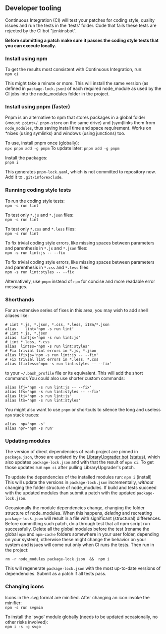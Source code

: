 ## Developer tooling

Continuous Integration (CI) will test your patches for coding style, quality issues and run the tests in the 'tests' folder. Code that fails these tests are rejected by the CI bot "jenkinsbot".

**Before submitting a patch make sure it passes the coding style tests that you can execute locally.**


### Install using npm

To get the results most consistent with Continuous Integration, run:\
`npm ci`

This might take a minute or more. This will install the same version (as defined in `package-lock.json`) of each required node_module as used by the CI jobs into the node_modules folder in the project.


### Install using pnpm (faster)

Pnpm is an alternative to npm that stores packages in a global folder (`<mount point>/.pnpm-store` on the same drive) and (sym)links them from `node_modules`, thus saving install time and space requirement. Works on *nixes (using symlinks) and windows (using junctions) too.

To use, install pnpm once (globally):\
`npx pnpm add -g pnpm`
To update later: `pnpm add -g pnpm`

Install the packages:\
`pnpm i`

This generates `pnpm-lock.yaml`, which is not committed to repository now. Add it to `.git/info/exclude`.


### Running coding style tests

To run the coding style tests:\
`npm -s run lint`

To test only `*.js` and `*.json` files:\
`npm -s run lint`

To test only `*.css` and `*.less` files:\
`npm -s run lint`

To fix trivial coding style errors, like missing spaces between parameters and parenthesis in `*.js` and `*.json` files:\
`npm -s run lint:js -- --fix`

To fix trivial coding style errors, like missing spaces between parameters and parenthesis in `*.css` and `*.less` files:\
`npm -s run lint:styles -- --fix`

Alternatively, use `pnpm` instead of `npm` for concise and more readable error messages.


### Shorthands

For an extensive series of fixes in this area, you may wish to add shell aliases like:
```
# Lint *.js, *.json, *.css, *.less, i18n/*.json
alias    lint='npm -s run lint'
# Lint *.js, *.json
alias  lintjs='npm -s run lint:js'
# Lint *.less, *.css
alias  lintss='npm -s run lint:styles'
# Fix trivial lint errors in *.js, *.json
alias lfixjs='npm -s run lint:js -- --fix'
# Fix trivial lint errors in *.less, *.css
alias lfixless='npm -s run lint:styles -- --fix'
```
to your `~/.bash_profile` file or its equivalent. This will add the short commands 
You could also use shorter custom commands:
```
alias lfj='npm -s run lint:js -- --fix'
alias lfs='npm -s run lint:styles -- --fix'
alias ltj='npm -s run lint:js'
alias lts='npm -s run lint:styles'
```

You might also want to use `pnpm` or shortcuts to silence the long and useless `npm` stack traces:
```
alias  np='npm -s'
alias npr='npm -s run'
```


### Updating modules

The version of direct dependencies of each project are pinned in `package.json`, those are updated by the [LibraryUpgrader bot](https://www.mediawiki.org/wiki/Libraryupgrader/2.0) ([status](http://libraryupgrader2.wmflabs.org/)), which also updates `package-lock.json` and with that the result of `npm ci`.
To get those updates run `npm ci` after pulling LibraryUpgrader's patch.

To update the dependencies of the installed modules run:
`npm i` (install)
This will update the versions in `package-lock.json` incrementally, *without* changing the folder structure of node_modules. If build and tests succeed with the updated modules than submit a patch with the updated `package-lock.json`.

Occasionally the module dependencies change, changing the folder structure of node_modules. When this happens, *deleting* and recreating `package-lock.json` will result in a file with significant (structural) differences. Before committing such patch, do a through test that all npm script run successfully. Delete all the global modules before the test (rename the global `npm` and `npm-cache` folders somewhere in your user folder, depending on your system), otherwise these might change the behavior on your system and issues will come out only when CI runs the tests. Then run in the project:
```
rm -r node_modules package-lock.json  &&  npm i
```
This will regenerate `package-lock.json` with the most up-to-date versions of dependencies. Submit as a patch if all tests pass.


### Changing icons

Icons in the .svg format are minified. After changing an icon invoke the minifier:\
`npm -s run svgmin`

To install the 'svgo' module globally (needs to be updated occasionally, no other risks involved):\
`npm i -s -g svgo`

